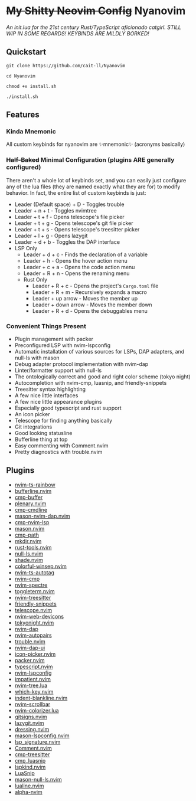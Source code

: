 # ~~My Shitty Neovim Config~~ Nyanovim
*An init.lua for the 21st century Rust/TypeScript aficionado catgirl. STILL WIP IN SOME REGARDS! KEYBINDS ARE MILDLY BORKED!*

## Quickstart
```
git clone https://github.com/cait-ll/Nyanovim
```
```
cd Nyanovim
```
```
chmod +x install.sh
```
```
./install.sh
```

## Features
### Kinda Mnemonic
All custom keybinds for nyanovim are ✨mnemonic✨ (acronyms basically)

### ~~Half-Baked~~ Minimal Configuration (plugins ARE generally configured)
There aren't a whole lot of keybinds set, and you can easily just configure any of the lua files (they are named exactly what they are for) to modify behavior. In fact, the entire list of custom keybinds is just:
* Leader (Default space) + D - Toggles trouble
* Leader + n + t - Toggles nvimtree
* Leader + t + f - Opens telescope's file picker
* Leader + t + g - Opens telescope's git file picker
* Leader + t + s - Opens telescope's treesitter picker
* Leader + l + g - Opens lazygit
* Leader + d + b - Toggles the DAP interface
* LSP Only
    * Leader + d + c - Finds the declaration of a variable
    * Leader + h - Opens the hover action menu
    * Leader + c + a - Opens the code action menu
    * Leader + R + n - Opens the renaming menu
    * Rust Only
        * Leader + R + c - Opens the project's `Cargo.toml` file
        * Leader + R + m - Recursively expands a macro
        * Leader + up arrow - Moves the member up
        * Leader + down arrow - Moves the member down
        * Leader + R + d - Opens the debuggables menu

### Convenient Things Present
* Plugin management with packer
* Preconfigured LSP with nvim-lspconfig
* Automatic installation of various sources for LSPs, DAP adapters, and null-ls with mason
* Debug adapter protocol implementation with nvim-dap
* Linter/formatter support with null-ls
* The ontologically correct and good and right color scheme (tokyo night)
* Autocompletion with nvim-cmp, luasnip, and friendly-snippets
* Treesitter syntax highlighting
* A few nice little interfaces
* A few nice little appearance plugins
* Especially good typescript and rust support
* An icon picker
* Telescope for finding anything basically
* Git integrations
* Good looking statusline
* Bufferline thing at top
* Easy commenting with Comment.nvim
* Pretty diagnostics with trouble.nvim

## Plugins
- [nvim-ts-rainbow](https://github.com/p00f/nvim-ts-rainbow)
- [bufferline.nvim](https://github.com/akinsho/bufferline.nvim)
- [cmp-buffer](https://github.com/hrsh7th/cmp-buffer)
- [plenary.nvim](https://github.com/nvim-lua/plenary.nvim)
- [cmp-cmdline](https://github.com/hrsh7th/cmp-cmdline)
- [mason-nvim-dap.nvim](https://github.com/jayp0521/mason-nvim-dap.nvim)
- [cmp-nvim-lsp](https://github.com/hrsh7th/cmp-nvim-lsp)
- [mason.nvim](https://github.com/williamboman/mason.nvim)
- [cmp-path](https://github.com/hrsh7th/cmp-path)
- [mkdir.nvim](https://github.com/jghauser/mkdir.nvim)
- [rust-tools.nvim](https://github.com/simrat39/rust-tools.nvim)
- [null-ls.nvim](https://github.com/jose-elias-alvarez/null-ls.nvim)
- [shade.nvim](https://github.com/sunjon/shade.nvim)
- [colorful-winsep.nvim](https://github.com/nvim-zh/colorful-winsep.nvim)
- [nvim-ts-autotag](https://github.com/windwp/nvim-ts-autotag)
- [nvim-cmp](https://github.com/hrsh7th/nvim-cmp)
- [nvim-spectre](https://github.com/windwp/nvim-spectre)
- [toggleterm.nvim](https://github.com/akinsho/toggleterm.nvim)
- [nvim-treesitter](https://github.com/nvim-treesitter/nvim-treesitter)
- [friendly-snippets](https://github.com/rafamadriz/friendly-snippets)
- [telescope.nvim](https://github.com/nvim-telescope/telescope.nvim)
- [nvim-web-devicons](https://github.com/nvim-tree/nvim-web-devicons)
- [tokyonight.nvim](https://github.com/folke/tokyonight.nvim)
- [nvim-dap](https://github.com/mfussenegger/nvim-dap)
- [nvim-autopairs](https://github.com/windwp/nvim-autopairs)
- [trouble.nvim](https://github.com/folke/trouble.nvim)
- [nvim-dap-ui](https://github.com/rcarriga/nvim-dap-ui)
- [icon-picker.nvim](https://github.com/ziontee113/icon-picker.nvim)
- [packer.nvim](https://github.com/wbthomason/packer.nvim)
- [typescript.nvim](https://github.com/jose-elias-alvarez/typescript.nvim)
- [nvim-lspconfig](https://github.com/neovim/nvim-lspconfig)
- [impatient.nvim](https://github.com/lewis6991/impatient.nvim)
- [nvim-tree.lua](https://github.com/nvim-tree/nvim-tree.lua)
- [which-key.nvim](https://github.com/folke/which-key.nvim)
- [indent-blankline.nvim](https://github.com/lukas-reineke/indent-blankline.nvim)
- [nvim-scrollbar](https://github.com/petertriho/nvim-scrollbar)
- [nvim-colorizer.lua](https://github.com/NvChad/nvim-colorizer.lua)
- [gitsigns.nvim](https://github.com/lewis6991/gitsigns.nvim)
- [lazygit.nvim](https://github.com/kdheepak/lazygit.nvim)
- [dressing.nvim](https://github.com/stevearc/dressing.nvim)
- [mason-lspconfig.nvim](https://github.com/williamboman/mason-lspconfig.nvim)
- [lsp_signature.nvim](https://github.com/ray-x/lsp_signature.nvim)
- [Comment.nvim](https://github.com/numToStr/Comment.nvim)
- [cmp-treesitter](https://github.com/ray-x/cmp-treesitter)
- [cmp_luasnip](https://github.com/saadparwaiz1/cmp_luasnip)
- [lspkind.nvim](https://github.com/onsails/lspkind.nvim)
- [LuaSnip](https://github.com/L3MON4D3/LuaSnip)
- [mason-null-ls.nvim](https://github.com/jayp0521/mason-null-ls.nvim)
- [lualine.nvim](https://github.com/nvim-lualine/lualine.nvim)
- [alpha-nvim](https://github.com/goolord/alpha-nvim)
